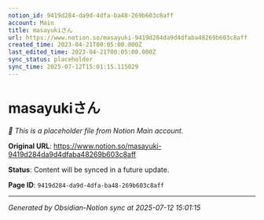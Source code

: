 ```yaml
---
notion_id: 9419d284-da9d-4dfa-ba48-269b603c8aff
account: Main
title: masayukiさん
url: https://www.notion.so/masayuki-9419d284da9d4dfaba48269b603c8aff
created_time: 2023-04-21T00:05:00.000Z
last_edited_time: 2023-04-21T00:05:00.000Z
sync_status: placeholder
sync_time: 2025-07-12T15:01:15.115029
---
```


# masayukiさん

*🔄 This is a placeholder file from Notion Main account.*

**Original URL**: https://www.notion.so/masayuki-9419d284da9d4dfaba48269b603c8aff

**Status**: Content will be synced in a future update.

**Page ID**: `9419d284-da9d-4dfa-ba48-269b603c8aff`

---

*Generated by Obsidian-Notion sync at 2025-07-12 15:01:15*
